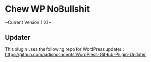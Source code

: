 # Chew WP NoBullshit
~Current Version:1.0.1~

## Updater
This plugin uses the following repo for WordPress updates : https://github.com/radishconcepts/WordPress-GitHub-Plugin-Updater
